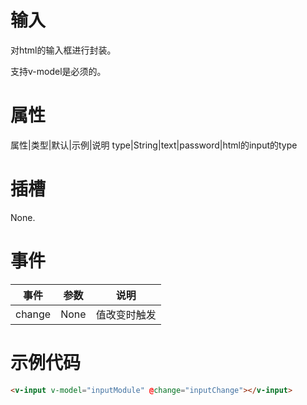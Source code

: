 # 输入

对html的输入框进行封装。

支持v-model是必须的。

# 属性

属性|类型|默认|示例|说明
type|String|text|password|html的input的type

# 插槽

None.

# 事件

事件|参数|说明
-|-|-
change|None|值改变时触发

# 示例代码

```html
<v-input v-model="inputModule" @change="inputChange"></v-input>
```